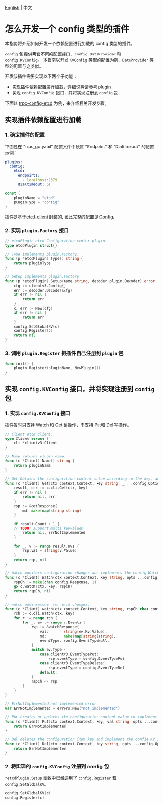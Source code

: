 [English](config.md) | 中文

# 怎么开发一个 config 类型的插件

本指南将介绍如何开发一个依赖配置进行加载的 config 类型的插件。 

`config` 包提供两套不同的配置接口，`config.DataProvider` 和  `config.KVConfig`。
本指南以开发 `KVConfig` 类型的配置为例，`DataProvider` 类型的配置与之类似。

开发该插件需要实现以下两个子功能：

- 实现插件依赖配置进行加载，详细说明请参考 [plugin](/plugin/README_CN.md)
- 实现 `config.KVConfig` 接口，并将实现注册到 `config` 包

下面以 [trpc-config-etcd](https://github.com/trpc-ecosystem/go-config-etcd) 为例，来介绍相关开发步骤。

## 实现插件依赖配置进行加载

### 1. 确定插件的配置

下面是在 "trpc_go.yaml" 配置文件中设置 "Endpoint" 和 "Dialtimeout" 的配置示例：

```yaml
plugins:                 
  config:
    etcd:
      endpoints:
        - localhost:2379
      dialtimeout: 5s
```

```go
const (
    pluginName = "etcd"
    pluginType = "config"
)
```

插件是基于[etcd-client](https://github.com/etcd-io/etcd/tree/main/client/v3) 封装的, 因此完整的配置见 [Config](https://github.com/etcd-io/etcd/blob/client/v3.5.9/client/v3/config.go#L26)。

### 2. 实现 `plugin.Factory` 接口

```go
// etcdPlugin etcd Configuration center plugin.
type etcdPlugin struct{}

// Type implements plugin.Factory.
func (p *etcdPlugin) Type() string {
    return pluginType
}

// Setup implements plugin.Factory.
func (p *etcdPlugin) Setup(name string, decoder plugin.Decoder) error {
    cfg := clientv3.Config{}
    err := decoder.Decode(&cfg)
    if err != nil {
        return err
    }
    c, err := New(cfg)
    if err != nil {
        return err
    }
    config.SetGlobalKV(c)
    config.Register(c)
    return nil
}
```

### 3. 调用 `plugin.Register` 把插件自己注册到 `plugin` 包

```go
func init() {
	plugin.Register(pluginName, NewPlugin())
}
```

## 实现 `config.KVConfig` 接口，并将实现注册到 `config` 包

### 1. 实现 `config.KVConfig` 接口

插件暂时只支持 Watch 和 Get 读操作，不支持 Put和 Del 写操作。

```go
// Client etcd client.
type Client struct {
    cli *clientv3.Client
}

// Name returns plugin name.
func (c *Client) Name() string {
    return pluginName
}

// Get Obtains the configuration content value according to the key, and implement the config.KV interface.
func (c *Client) Get(ctx context.Context, key string, _ ...config.Option) (config.Response, error) {
    result, err := c.cli.Get(ctx, key)
    if err != nil {
        return nil, err
    }
    rsp := &getResponse{
        md: make(map[string]string),
    }

    if result.Count > 1 {
    // TODO: support multi keyvalues
        return nil, ErrNotImplemented
    }

    for _, v := range result.Kvs {
        rsp.val = string(v.Value)
    }
    return rsp, nil
}

// Watch monitors configuration changes and implements the config.Watcher interface.
func (c *Client) Watch(ctx context.Context, key string, opts ...config.Option) (<-chan config.Response, error) {
    rspCh := make(chan config.Response, 1)
    go c.watch(ctx, key, rspCh)
    return rspCh, nil
}

// watch adds watcher for etcd changes.
func (c *Client) watch(ctx context.Context, key string, rspCh chan config.Response) {
    rch := c.cli.Watch(ctx, key)
    for r := range rch {
        for _, ev := range r.Events {
            rsp := &watchResponse{
                val:       string(ev.Kv.Value),
                md:        make(map[string]string),
                eventType: config.EventTypeNull,
            }
            switch ev.Type {
                case clientv3.EventTypePut:
                    rsp.eventType = config.EventTypePut
                case clientv3.EventTypeDelete:
                    rsp.eventType = config.EventTypeDel
                default:
            }
            rspCh <- rsp
        }
    }
}

// ErrNotImplemented not implemented error
var ErrNotImplemented = errors.New("not implemented")

// Put creates or updates the configuration content value to implement the config.KV interface.
func (c *Client) Put(ctx context.Context, key, val string, opts ...config.Option) error {
    return ErrNotImplemented
}

// Del deletes the configuration item key and implement the config.KV interface.
func (c *Client) Del(ctx context.Context, key string, opts ...config.Option) error {
    return ErrNotImplemented
}
```

### 2. 将实现的 `config.KVConfig` 注册到 config 包

`*etcdPlugin.Setup` 函数中已经调用了 `config.Register` 和 `config.SetGlobalKV`。

```go
config.SetGlobalKV(c)
config.Register(c)
```

